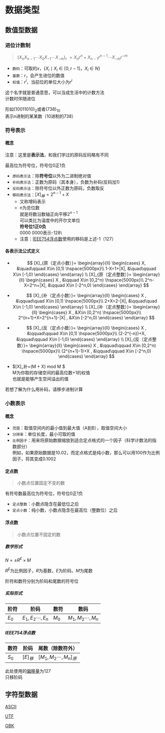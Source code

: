 ---
---

# 数据类型

## 数值型数据

### 进位计数制

><span style='display: none'>{::nomarkdown}</span>$(X_nX_{n-1}\cdots X_0X_{-1}\cdots X_{-m})_{r}$
$= X_nr^n+X_{n-1}r^{n-1}\cdots X_{-m}r^{-m}$<span style='display: none'>{:/nomarkdown}</span>

+ `数码`：可取的$x$，$\{X_i\mid X_i\in [0,r-1]，X_i\in N\}$
+ `基数`：$r$，会产生进位的数值
+ `权值`：$r^i$，当前位的单位大小为$r^i$

这个名字就是普通意思，可以当成生活中的计数方法\
计数时伴随进位

<span style='display: none'>{::nomarkdown}</span>
形如$(10011010)_2$或者$(738)_{10}$
<span style='display: none'>{:/nomarkdown}</span>\
表示n进制的某某数（10进制的738）

### 符号表示

#### 概念

注意：这里是**表示法**，和我们学过的原码反码略有不同

最高位为符号位，符号位0正1负

+ `原码表示法`：除**符号位**以外为二进制绝对值
+ `补码表示法`：正数为原码（其本身），负数为补码(反码加1)
+ `反码表示法`：除符号位以外正数为原码，负数取反
+ `移码表示法`：$[X]_移=2^{n-1}+X$
  + 又称增码表示
  + n为总位数\
  就是将数沿数轴正向平移$2^{n-1}$\
  可以类比为温度中的开尔文单位\
  **符号位1正0负**\
  0000 0000表示-128\
  + 注意：[IEEE754浮点数](#实际形式)使用的移码是上述-1（127）

#### 各表示法公式定义

+ $$
[X]_{原（定点小数）}=
\begin{array}{ll}
\begin{cases}
X,  &\quad\qquad X\in [0,1) \hspace{5000px}\\
1-X=1+|X|, &\quad\qquad X\in [-1,0)
\end{cases}
\end{array}
\\
[X]_{原（定点整数）}=
\begin{array}{ll}
\begin{cases}
X , &\qquad X\in [0,2^n) \hspace{5000px}\\
2^n-X=2^n+|X|, &\qquad X\in [-2^n,0)
\end{cases}
\end{array}
$$

+ $$
[X]_{补（定点小数）}=
\begin{array}{ll}
\begin{cases}
X , &\qquad\quad X\in [0,1) \hspace{5000px}\\
2+X=2-|X|, &\qquad\quad X\in [-1,0)
\end{cases}
\end{array}
\\
[X]_{补（定点整数）}=
\begin{array}{ll}
\begin{cases}
X , &X\in [0,2^n) \hspace{5000px}\\
2^{n+1}+X=2^{n+1}-|X| , &X\in [-2^n,0)
\end{cases}
\end{array}
$$

+ $$
[X]_{反（定点小数）}=
\begin{array}{ll}
\begin{cases}
X , &\qquad\qquad X\in [0,1) \hspace{5000px}\\
(2-2^{-n})+X, &\qquad\qquad X\in [-1,0)
\end{cases}
\end{array}
\\
[X]_{反（定点整数）}=
\begin{array}{ll}
\begin{cases}
X , &\qquad\qquad X\in [0,2^n) \hspace{5000px}\\
(2^{n+1}-1)+X , &\qquad\qquad X\in [-2^n,0)
\end{cases}
\end{array}
$$

+ $[X]_补=(M + X) mod M $\
M为你取的存储空间的最高位数+1的权值\
也就是能够产生空间溢出的值

若想了解为什么用补码，请移步进制计算

### 小数表示

#### 概念

+ `范围`：取值空间内的最小值到最大值（A到B），取值空间大小
+ `分辨率`：单位长度，最小可取的值
+ `比例因子`：用来将原始数据缩放到适合定点格式的一个因子（科学计数法的指数部分）\
例如，如果原始数据是10.02，而定点格式是纯小数，那么可以用100作为比例因子，将其变成0.1002

#### 定点数

>小数点位置固定不变的数

有符号数最高位为符号位，符号位0正1负

+ `定点整数`：小数点隐含在最低位之后
+ `定点小数`：纯小数，小数点隐含在最高位（整数位）之后

#### 浮点数

>小数点位置不固定的数

##### 数学形式

$N=\pm R^E\times M$

$R^E$为比例因子，$R$为基数，$E$为阶码，$M$为尾数

阶符和数符分别为阶码和尾数的符号位

##### 实际形式

|阶符|阶码|数符|数码|
|-|-|-|-|
|$E_0$|$E_1,E_2\cdots,E_n$|$M_0$|$M_1,M_2\cdots,M_n$|

##### IEEE754浮点数

|数符|阶码|尾数（除数符外）|
|-|-|-|
|$S_0$|$[E]_移$|$[M_1,M_2\cdots,M_n]_原$|

此处使用的[偏移量](#概念)为127\
只移阶码

## 字符型数据

[ASCII](https://zh.wikipedia.org/wiki/ASCII)

[UTF](https://home.unicode.org)

[GBK](https://openstd.samr.gov.cn/bzgk/gb/newGbInfo?hcno=C344D8D120B341A8DD328954A9B27A99)
